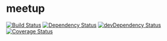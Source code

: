 # meetup
[![Build Status](https://travis-ci.org/fediltest1/meetup.svg?branch=master)](https://travis-ci.org/fediltest1/meetup)
[![Dependency Status](https://david-dm.org/fediltest1/meetup.svg)](https://david-dm.org/fediltest1/meetup)
[![devDependency Status](https://david-dm.org/fediltest1/meetup/dev-status.svg)](https://david-dm.org/fediltest1/meetup#info=devDependencies)
[![Coverage Status](https://coveralls.io/repos/fediltest1/meetup/badge.svg?branch=master&service=github)](https://coveralls.io/github/fediltest1/meetup?branch=master)
